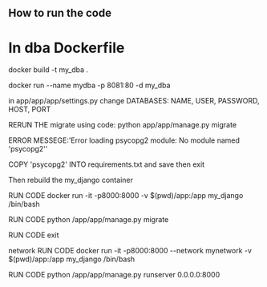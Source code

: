 ## How to run the code

# In dba Dockerfile

docker build -t my_dba .

docker run --name mydba  -p 8081:80 -d my_dba

in app/app/app/settings.py  change DATABASES: NAME, USER, PASSWORD, HOST, PORT

RERUN THE migrate using code: python app/app/manage.py migrate

ERROR MESSEGE:'Error loading psycopg2 module: No module named 'psycopg2''

COPY 'psycopg2' INTO requirements.txt and save then exit 

Then rebuild the my_django container

RUN CODE   docker run -it -p8000:8000 -v $(pwd)/app:/app my_django /bin/bash

RUN CODE   python /app/app/manage.py migrate

RUN CODE   exit

network RUN CODE    docker run -it -p8000:8000 --network mynetwork -v $(pwd)/app:/app my_django /bin/bash

RUN CODE            python /app/app/manage.py runserver 0.0.0.0:8000
